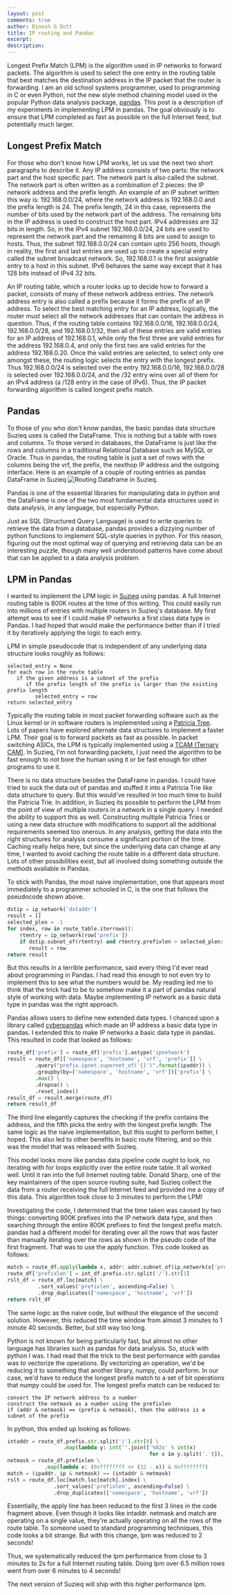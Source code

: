 ```yaml
---
layout: post
comments: true
author: Dinesh G Dutt
title: IP routing and Pandas
excerpt: 
description: 
---
```

Longest Prefix Match (LPM) is the algorithm used in IP networks to forward packets. The algorithm is used to select the one entry in the routing table that best matches the destination address in the IP packet that the router is forwarding. I am an old school systems programmer, used to programming in C or even Python, not the new style method chaining model used in the popular Python data analysis package, [pandas](https://pandas.pydata.org/pandas-docs/stable/user_guide/index.html). This post is a description of my experiments in implementing LPM in pandas. The goal obviously is to ensure that LPM completed as fast as possible on the full Internet feed, but potentially much larger.

## Longest Prefix Match

For those who don't know how LPM works, let us use the next two short paragraphs to describe it. Any IP address consists of two parts: the network part and the host specific part. The network part is also called the subnet. The network part is often written as a combination of 2 pieces: the IP network address and the prefix length. An example of an IP subnet written this way is: 192.168.0.0/24, where the network address is 192.168.0.0 and the prefix length is 24. The prefix length, 24 in this case, represents the number of bits used by the network part of the address. The remaining bits in the IP address  is used to construct the host part. IPv4 addresses are 32 bits in length. So, in the IPv4 subnet 192.168.0.0/24, 24 bits are used to represent the network part and the remaining 8 bits are used to assign to hosts. Thus, the subnet 192.168.0.0/24 can contain upto 256 hosts, though in reality, the first and last entries are used up to create a special entry called the subnet broadcast network. So, 192.168.0.1 is the first assignable entry to a host in this subnet. IPv6 behaves the same way except that it has 128 bits instead of IPv4 32 bits. 

An IP routing table, which a router looks up to decide how to forward a packet, consists of many of these network address entries. The network address entry is also called a prefix because it forms the prefix of an IP address. To select the best matching entry for an IP address, logically, the router must select all the network addresses that can contain the address in question. Thus, if the routing table contains 192.168.0.0/16, 192.168.0.0/24, 192.168.0.0/28, and 192.168.0.1/32, then all of these entries are valid entries for an IP address of 192.168.0.1, while only the first three are valid entries for the address 192.168.0.4, and only the first two are valid entries for the address 192.168.0.20. Once the valid entries are selected, to select only one amongst these, the routing logic selects the entry with the longest prefix. Thus 192.168.0.0/24 is selected over the entry 192.168.0.0/16, 192.168.0.0/28 is selected over 192.168.0.0/24, and the /32 entry wins over all of them for an IPv4 address (a /128 entry in the case of IPv6). Thus, the IP packet forwarding algorithm is called longest prefix match.

## Pandas

To those of you who don't know pandas, the basic pandas data structure Suzieq uses is called the DataFrame. This is nothing but a table with rows and columns. To those versed in databases, the DataFrame is just like the rows and columns in a traditional Relational Database such as MySQL or Oracle. Thus in pandas, the routing table is just a set of rows with the columns being the vrf, the prefix, the nexthop IP address and the outgoing interface. Here is an example of a couple of routing entries as pandas DataFrame in Suzieq
![Routing Dataframe in Suzieq](/assets/images/2020-08-26/route-show.png).

Pandas is one of the essential libraries for manipulating data in python and the DataFrame is one of the two most fundamental data structures used in data analysis, in any language, but especially Python. 

Just as SQL (Structured Query Language) is used to write queries to retrieve the data from a database, pandas provides a dizzying number of python functions to implement SQL-style queries in python. For this reason, figuring out the most optimal way of querying and retrieving data can be an interesting puzzle, though many well understood patterns have come about that can be applied to a data analysis problem.

## LPM in Pandas

I wanted to implement the LPM logic in [Suzieq](https://github.com/netenglabs/suzieq) using pandas. A full Internet routing table is 800K routes at the time of this writing. This could easily run into millions of entries with multiple routers in Suzieq's database. My first attempt was to see if I could make IP networks a first class data type in Pandas. I had hoped that would make the performance better than if I tried it by iteratively applying the logic to each entry. 

LPM in simple pseudocode that is independent of any underlying data structure looks roughly as follows:
```
selected_entry = None
for each row in the route table
   if the given address is a subnet of the prefix
      if the prefix length of the prefix is larger than the existing prefix length
	     selected_entry = row
return selected_entry
```
Typically the routing table in most packet forwarding software such as the Linux kernel or in software routers is implemented using a [Patricia Tree](https://en.wikipedia.org/wiki/Radix_tree#PATRICIA). Lots of papers have explored alternate data structures to implement a faster LPM. Their goal is to forward packets as fast as possible. In packet switching ASICs, the LPM is typically implemented using a [TCAM (Ternary CAM)](https://en.wikipedia.org/wiki/Content-addressable_memory#Ternary_CAMs). In Suzieq, I'm not forwarding packets, I just need the algorithm to be fast enough to not bore the human using it or be fast enough for other programs to use it. 

There is no data structure besides the DataFrame in pandas. I could have tried to suck the data out of pandas and stuffed it into a Patricia Trie like data structure to query. But this would've resulted in too much time to build the Patricia Trie. In addition, in Suzieq its possible to perform the LPM from the point of view of multiple routers in a network in a single query. I needed the ability to support this as well. Constructing multiple Patricia Tries or using a new data structure with modifications to support all the additional requirements seemed too onerous. In any analysis, getting the data into the right structures for analysis consume a significant portion of the time. Caching really helps here, but since the underlying data can change at any time, I wanted to avoid caching the route table in a different data structure. Lots of other possibilities exist, but all involved doing something outside the methods available in Pandas. 

To stick with Pandas, the most naive implementation, one that appears most immediately to a programmer schooled in C, is the one that follows the pseudocode shown above.
```python
dstip = ip_network('dstaddr')
result = []
selected_plen = -1
for index, row in route_table.iterrows():
    rtentry = ip_network(row['prefix'])
	if dstip.subnet_of(rtentry) and rtentry.prefixlen > selected_plen:
	   result = row
return result
```
But this results in a terrible performance, said every thing I'd ever read about programming in Pandas. I had read this enough to not even try to implement this to see what the numbers would be. My reading led me to think that the trick had to be to somehow make it a part of pandas natural style of working with data. Maybe implementing IP network as a basic data type in pandas was the right approach.

Pandas allows users to define new extended data types. I chanced upon a library called [cyberpandas](https://github.com/ContinuumIO/cyberpandas) which made an IP address a basic data type in pandas. I extended this to make IP networks a basic data type in pandas. This resulted in code that looked as follows:
```python
route_df['prefix'] = route_df['prefix'].astype('ipnetwork')
result = route_df[['namespace', 'hostname', 'vrf', 'prefix']] \
         .query("prefix.ipnet.supernet_of('{}')".format(ipaddr)) \
		 .groupby(by=['namespace', 'hostname', 'vrf'])['prefix'] \
		 .max() \
		 .dropna() \
		 .reset_index()
result_df = result.merge(route_df)
return result_df
```
The third line elegantly captures the checking if the prefix contains the address, and the fifth picks the entry with the longest prefix length. The same logic as the naive implementation, but this ought to perform better, I hoped. This also led to other benefits in basic route filtering, and so this was the model that was released with Suzieq.

This model looks more like pandas data pipeline code ought to look, no iterating with for loops explicitly over the entire route table. It all worked well. Until it ran into the full Internet routing table. Donald Sharp, one of the key maintainers of the open source routing suite, had Suzieq collect the data from a router receiving the full Internet feed and provided me a copy of this data. This algorithm took close to 3 minutes to perform the LPM!

Investigating the code, I determined that the time taken was caused by two things: converting 800K prefixes into the IP network data type, and then searching through the entire 800K prefixes to find the longest prefix match. pandas had a different model for iterating over all the rows that was faster than manually iterating over the rows as shown in the pseudo code of the first fragment. That was to use the apply function. This code looked as follows:
```python
match = route_df.apply(lambda x, addr: addr.subnet_of(ip_network(x['prefix'])), args=(addr, ), axis=1)
route_df['prefixlen'] = int_df.prefix.str.split('/').str[1]
rslt_df = route_df.loc[match] \
          .sort_values('prefixlen', ascending=False) \
		  .drop_duplicates(['namespace', 'hostname', 'vrf'])
return rslt_df
```

The same logic as the naive code, but without the elegance of the second solution. However, this reduced the time window from almost 3 minutes to 1 minute 40 seconds. Better, but still way too long. 

Python is not known for being particularly fast, but almost no other language has libraries such as pandas for data analysis. So, stuck with python I was. I had read that the trick to the best performance with pandas was to vectorize the operations. By vectorizing an operation, we'd be reducing it to something that another library, numpy, could perform. In our case, we'd have to reduce the longest prefix match to a set of bit operations that numpy could be used for. The longest prefix match can be reduced to:
```
convert the IP network address to a number 
construct the netmask as a number using the prefixlen
if (addr & netmask) == (prefix & netmask), then the address is a subnet of the prefix
```

In python, this ended up looking as follows:
```python
intaddr = route_df.prefix.str.split('/').str[0] \
			      .map(lambda y: int(''.join(['%02x' % int(x)
				  						      for x in y.split('.')]), 16))
netmask = route_df.prefixlen \
            .map(lambda x: (0xffffffff << (32 - x)) & 0xffffffff)
match = (ipaddr._ip & netmask) == (intaddr & netmask)
rslt = route_df.loc[match.loc[match].index] \
               .sort_values('prefixlen', ascending=False) \
	           .drop_duplicates(['namespace', 'hostname', 'vrf'])
```

Essentially, the apply line has been reduced to the first 3 lines in the code fragment above. Even though it looks like intaddr. netmask and match are operating on a single value, they're actually operating on all the rows of the route table. To someone used to standard programming techniques, this code looks a bit strange. But with this change, lpm was reduced to 2 seconds! 

Thus, we systematically reduced the lpm performance from close to 3 minutes to 2s for a full Internet routing table. Doing lpm over 6.5 million rows went from over 6 minutes to 4 seconds!

The next version of Suzieq will ship with this higher performance lpm.
